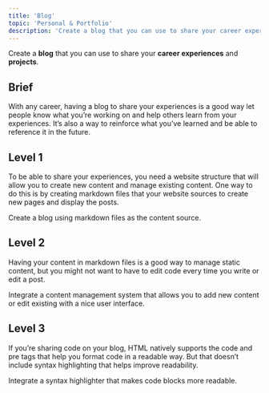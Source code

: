 ```yaml
---
title: 'Blog'
topic: 'Personal & Portfolio'
description: 'Create a blog that you can use to share your career experiences and projects.'
---
```

Create a <strong className="color-blue">blog</strong> that you can use to share your <strong className="color-purple">career experiences</strong> and <strong className="color-purple">projects</strong>.

## Brief

With any career, having a blog to share your experiences is a good way let people know what you’re working on and help others learn from your experiences. It’s also a way to reinforce what you’ve learned and be able to reference it in the future.

## Level 1

To be able to share your experiences, you need a website structure that will allow you to create new content and manage existing content. One way to do this is by creating markdown files that your website sources to create new pages and display the posts.

Create a blog using markdown files as the content source.

## Level 2

Having your content in markdown files is a good way to manage static content, but you might not want to have to edit code every time you write or edit a post.

Integrate a content management system that allows you to add new content or edit existing with a nice user interface.

## Level 3

If you’re sharing code on your blog, HTML natively supports the code and pre tags that help you format code in a readable way. But that doesn’t include syntax highlighting that helps improve readability.

Integrate a syntax highlighter that makes code blocks more readable.


